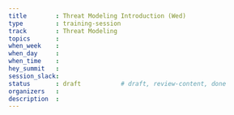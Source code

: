 ```yaml
---
title        : Threat Modeling Introduction (Wed)
type         : training-session
track        : Threat Modeling 
topics       : 
when_week    : 
when_day     : 
when_time    : 
hey_summit   :
session_slack:
status       : draft           # draft, review-content, done
organizers   :
description  : 
---
```


